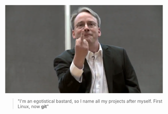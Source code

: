 <img src="/img/linus.png" alt="Linus">
<blockquote>"I'm an egotistical bastard, so I name all my projects after myself. First Linux, now <b>git</b>"
</blockquote>
